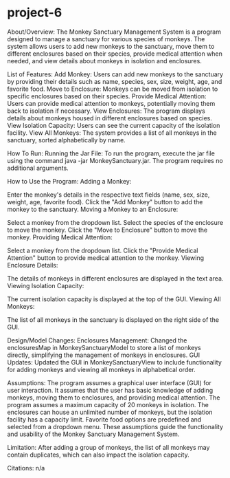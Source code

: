 # project-6
About/Overview:
The Monkey Sanctuary Management System is a program designed to manage a sanctuary for various species of monkeys. The system allows users to add new monkeys to the sanctuary, move them to different enclosures based on their species, provide medical attention when needed, and view details about monkeys in isolation and enclosures.

List of Features:
Add Monkey: Users can add new monkeys to the sanctuary by providing their details such as name, species, sex, size, weight, age, and favorite food.
Move to Enclosure: Monkeys can be moved from isolation to specific enclosures based on their species.
Provide Medical Attention: Users can provide medical attention to monkeys, potentially moving them back to isolation if necessary.
View Enclosures: The program displays details about monkeys housed in different enclosures based on species.
View Isolation Capacity: Users can see the current capacity of the isolation facility.
View All Monkeys: The system provides a list of all monkeys in the sanctuary, sorted alphabetically by name.

How To Run:
Running the Jar File:
To run the program, execute the jar file using the command java -jar MonkeySanctuary.jar.
The program requires no additional arguments.

How to Use the Program:
Adding a Monkey:

Enter the monkey's details in the respective text fields (name, sex, size, weight, age, favorite food).
Click the "Add Monkey" button to add the monkey to the sanctuary.
Moving a Monkey to an Enclosure:

Select a monkey from the dropdown list.
Select the species of the enclosure to move the monkey.
Click the "Move to Enclosure" button to move the monkey.
Providing Medical Attention:

Select a monkey from the dropdown list.
Click the "Provide Medical Attention" button to provide medical attention to the monkey.
Viewing Enclosure Details:

The details of monkeys in different enclosures are displayed in the text area.
Viewing Isolation Capacity:

The current isolation capacity is displayed at the top of the GUI.
Viewing All Monkeys:

The list of all monkeys in the sanctuary is displayed on the right side of the GUI.

Design/Model Changes:
Enclosures Management: Changed the enclosuresMap in MonkeySanctuaryModel to store a list of monkeys directly, simplifying the management of monkeys in enclosures.
GUI Updates: Updated the GUI in MonkeySanctuaryView to include functionality for adding monkeys and viewing all monkeys in alphabetical order.

Assumptions:
The program assumes a graphical user interface (GUI) for user interaction.
It assumes that the user has basic knowledge of adding monkeys, moving them to enclosures, and providing medical attention.
The program assumes a maximum capacity of 20 monkeys in isolation.
The enclosures can house an unlimited number of monkeys, but the isolation facility has a capacity limit.
Favorite food options are predefined and selected from a dropdown menu.
These assumptions guide the functionality and usability of the Monkey Sanctuary Management System.

Limitation: 
After adding a group of monkeys, the list of all monkeys may contain duplicates, which can also impact the isolation capacity.

Citations:
n/a